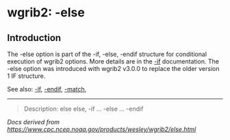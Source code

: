 # wgrib2: -else

## Introduction

The -else option is part of the
-if,
-else,
-endif structure for conditional execution of wgrib2 options.
More details are in the [-if](./if.html) documentation.
The -else option was introduced with wgrib2 v3.0.0 to replace
the older version 1 IF structure.

See also:
[-if](./if.html),
[-endif](./endif.html),
[-match](./match.html),

---

> Description: else else, -if ... -else ... -endif

_Docs derived from <https://www.cpc.ncep.noaa.gov/products/wesley/wgrib2/else.html>_
